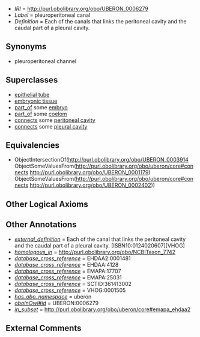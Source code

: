  * *IRI* = http://purl.obolibrary.org/obo/UBERON_0006279
 * *Label* = pleuroperitoneal canal
 * *Definition* = Each of the canals that links the peritoneal cavity and the caudal part of a pleural cavity.

## Synonyms

 * pleuroperitoneal channel

## Superclasses

 * [epithelial tube](../../UBERON/14/UBERON_0003914.md)
 * [embryonic tissue](../../UBERON/91/UBERON_0005291.md)
 * [part_of](../../BFO/50/BFO_0000050.md) some [embryo](../../UBERON/22/UBERON_0000922.md)
 * [part_of](../../BFO/50/BFO_0000050.md) some [coelom](../../UBERON/97/UBERON_0011997.md)
 * [connects](../../ts/core#connects.md) some [peritoneal cavity](../../UBERON/79/UBERON_0001179.md)
 * [connects](../../ts/core#connects.md) some [pleural cavity](../../UBERON/02/UBERON_0002402.md)

## Equivalencies

 * ObjectIntersectionOf(<http://purl.obolibrary.org/obo/UBERON_0003914> ObjectSomeValuesFrom(<http://purl.obolibrary.org/obo/uberon/core#connects> <http://purl.obolibrary.org/obo/UBERON_0001179>) ObjectSomeValuesFrom(<http://purl.obolibrary.org/obo/uberon/core#connects> <http://purl.obolibrary.org/obo/UBERON_0002402>))

## Other Logical Axioms


## Other Annotations

 * *[external_definition](../../UBPROP/01/UBPROP_0000001.md)* = Each of the canal that links the peritoneal cavity and the caudal part of a pleural cavity. [ISBN10:0124020607][VHOG]
 * *[homologous_in](../../core#homologous/in/core#homologous_in.md)* = http://purl.obolibrary.org/obo/NCBITaxon_7742
 * *[database_cross_reference](../../ef/oboInOwl#hasDbXref.md)* = EHDAA2:0001481
 * *[database_cross_reference](../../ef/oboInOwl#hasDbXref.md)* = EHDAA:4128
 * *[database_cross_reference](../../ef/oboInOwl#hasDbXref.md)* = EMAPA:17707
 * *[database_cross_reference](../../ef/oboInOwl#hasDbXref.md)* = EMAPA:25031
 * *[database_cross_reference](../../ef/oboInOwl#hasDbXref.md)* = SCTID:361413002
 * *[database_cross_reference](../../ef/oboInOwl#hasDbXref.md)* = VHOG:0001505
 * *[has_obo_namespace](../../ce/oboInOwl#hasOBONamespace.md)* = uberon
 * *[oboInOwl#id](../../id/oboInOwl#id.md)* = UBERON:0006279
 * *[in_subset](../../et/oboInOwl#inSubset.md)* = http://purl.obolibrary.org/obo/uberon/core#emapa_ehdaa2

## External Comments


